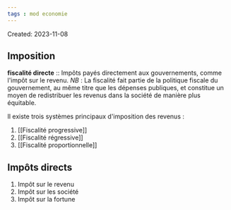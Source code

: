 ```yaml
---
tags : mod economie
---
```

Created: 2023-11-08

## Imposition
**fiscalité directe** :: Impôts payés directement aux gouvernements, comme l'impôt sur le revenu.
*NB* : La fiscalité fait partie de la politique fiscale du gouvernement, au même titre que les dépenses publiques, et constitue un moyen de redistribuer les revenus dans la société de manière plus équitable.

Il existe trois systèmes principaux d'imposition des revenus :
1. [[Fiscalité progressive]]
2. [[Fiscalité régressive]]
3. [[Fiscalité proportionnelle]]

## Impôts directs
 1. Impôt sur le revenu
 2. Impôt sur les société
 3. Impôt sur la fortune

## 